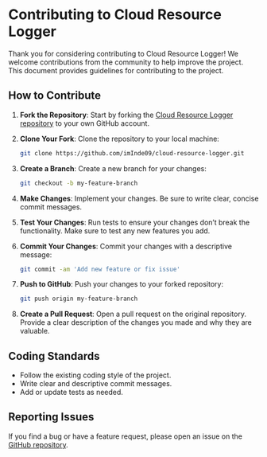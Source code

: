 
# Contributing to Cloud Resource Logger

Thank you for considering contributing to Cloud Resource Logger! We welcome contributions from the community to help improve the project. This document provides guidelines for contributing to the project.

## How to Contribute

1. **Fork the Repository**: Start by forking the [Cloud Resource Logger repository](https://github.com/imInde09/cloud-resource-logger) to your own GitHub account.

2. **Clone Your Fork**: Clone the repository to your local machine:

   ```bash
   git clone https://github.com/imInde09/cloud-resource-logger.git
   ```

3. **Create a Branch**: Create a new branch for your changes:

   ```bash
   git checkout -b my-feature-branch
   ```

4. **Make Changes**: Implement your changes. Be sure to write clear, concise commit messages.

5. **Test Your Changes**: Run tests to ensure your changes don’t break the functionality. Make sure to test any new features you add.

6. **Commit Your Changes**: Commit your changes with a descriptive message:

   ```bash
   git commit -am 'Add new feature or fix issue'
   ```

7. **Push to GitHub**: Push your changes to your forked repository:

   ```bash
   git push origin my-feature-branch
   ```

8. **Create a Pull Request**: Open a pull request on the original repository. Provide a clear description of the changes you made and why they are valuable.

## Coding Standards

- Follow the existing coding style of the project.
- Write clear and descriptive commit messages.
- Add or update tests as needed.

## Reporting Issues

If you find a bug or have a feature request, please open an issue on the [GitHub repository](https://github.com/imInde09/cloud-resource-logger/issues).

<!-- ## License

By contributing, you agree that your contributions will be licensed under the [MIT License](LICENSE). -->